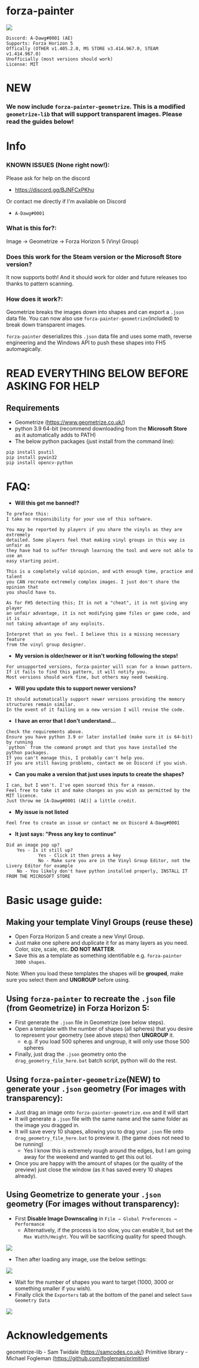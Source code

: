 # forza-painter
![](/imgs/ayylmao.png)
```
Discord: A-Dawg#0001 (AE)
Supports: Forza Horizon 5
Offically (OTHER v1.405.2.0, MS STORE v3.414.967.0, STEAM v1.414.967.0)
Unofficially (most versions should work)
License: MIT
```

# NEW
### We now include `forza-painter-geometrize`. This is a modified `geometrize-lib` that will support transparent images. Please read the guides below!

# Info
### KNOWN ISSUES (None right now!):
Please ask for help on the discord
- https://discord.gg/BJNFCxPKhu


Or contact me directly if I'm available on Discord
- `A-Dawg#0001`

### What is this for?:
Image → Geometrize → Forza Horizon 5 (Vinyl Group)

### Does this work for the Steam version or the Microsoft Store version?
It now supports both! And it should work for older and future releases too thanks to pattern scanning.

### How does it work?:
Geometrize breaks the images down into shapes and can export a `.json` data file.
You can now also use `forza-painter-geometrize`(included) to break down transparent images.

`forza-painter` deserializes this `.json` data file and uses some math, reverse engineering and the Windows API to push these shapes into FH5 automagically.

# READ EVERYTHING BELOW BEFORE ASKING FOR HELP

## Requirements
- Geometrize (https://www.geometrize.co.uk/)
- python 3.9 64-bit (recommend downloading from the **Microsoft Store** as it automatically adds to PATH)
- The below python packages (just install from the command line):
```
pip install psutil
pip install pywin32
pip install opencv-python
```

# FAQ:
- **Will this get me banned!?**
```
To preface this:
I take no responsibility for your use of this software.

You may be reported by players if you share the vinyls as they are extremely
detailed. Some players feel that making vinyl groups in this way is unfair as
they have had to suffer through learning the tool and were not able to use an
easy starting point.

This is a completely valid opinion, and with enough time, practice and talent
you CAN recreate extremely complex images. I just don't share the opinion that
you should have to.

As for FH5 detecting this; It is not a "cheat", it is not giving any player
an unfair advantage, it is not modifying game files or game code, and it is
not taking advantage of any exploits.

Interpret that as you feel. I believe this is a missing necessary feature
from the vinyl group designer.
```
- **My version is older/newer or it isn't working following the steps!**
```
For unsupported versions, forza-painter will scan for a known pattern.
If it fails to find this pattern, it will notify you.
Most versions should work fine, but others may need tweaking.
```
- **Will you update this to support newer versions?**
```
It should automatically support newer versions providing the memory structures remain similar.
In the event of it failing on a new version I will revise the code.
```
- **I have an error that I don't understand...**
```
Check the requirements above.
Ensure you have python 3.9 or later installed (make sure it is 64-bit) by running
`python` from the command prompt and that you have installed the python packages.
If you can't manage this, I probably can't help you.
If you are still having problems, contact me on Discord if you wish.
```
- **Can you make a version that just uses inputs to create the shapes?**
```
I can, but I won't. I've open sourced this for a reason.
Feel free to take it and make changes as you wish as permitted by the MIT licence.
Just throw me [A-Dawg#0001 (AE)] a little credit.
```
- **My issue is not listed**
```
Feel free to create an issue or contact me on Discord A-Dawg#0001
```
- **It just says: "Press any key to continue"**
```
Did an image pop up?
    Yes - Is it still up?
            Yes - Click it then press a key
            No - Make sure you are in the Vinyl Group Editor, not the Livery Editor for example
    No - You likely don't have python installed properly, INSTALL IT FROM THE MICROSOFT STORE
```

# Basic usage guide:

## Making your template Vinyl Groups (reuse these)
- Open Forza Horizon 5 and create a new Vinyl Group.
- Just make one sphere and duplicate it for as many layers as you need. Color, size, scale, etc. **DO NOT MATTER**.
- Save this as a template as something identifiable e.g. `forza-painter 3000 shapes`.

Note: When you load these templates the shapes will be **grouped**, make sure you select them and **UNGROUP** before using.

## Using `forza-painter` to recreate the `.json` file (from Geometrize) in Forza Horizon 5:
- First generate the `.json` file in Geometrize (see below steps).
- Open a template with the number of shapes (all spheres) that you desire to represent your geometry (see above steps) then **UNGROUP** it.
    - e.g. if you load 500 spheres and ungroup, it will only use those 500 spheres
- Finally, just drag the `.json` geometry onto the `drag_geometry_file_here.bat` batch script, python will do the rest.

## Using `forza-painter-geometrize`(NEW) to generate your `.json` geometry (For images with transparency):
- Just drag an image onto `forza-painter-geometrize.exe` and it will start
- It will generate a `.json` file with the same name and the same folder as the image you dragged in.
- It will save every 10 shapes, allowing you to drag your `.json` file onto `drag_geometry_file_here.bat` to preview it. (the game does not need to be running)
    - Yes I know this is extremely rough around the edges, but I am going away for the weekend and wanted to get this out lol.  
- Once you are happy with the amount of shapes (or the quality of the preview) just close the window (as it has saved every 10 shapes already).

## Using Geometrize to generate your `.json` geometry (For images without transparency):
- First **Disable Image Downscaling** in `File → Global Preferences → Performance`
    - Alternatively, if the process is too slow, you can enable it, but set the `Max Width/Height`. You will be sacrificing quality for speed though.

![](/imgs/001-global-settings.png)
- Then after loading any image, use the below settings:

![](/imgs/002-image-settings.png)
- Wait for the number of shapes you want to target (1000, 3000 or something smaller if you wish).
- Finally click the `Exporters` tab at the bottom of the panel and select `Save Geometry Data`

![](/imgs/003-exporter-settings.png)

# Acknowledgements
geometrize-lib - Sam Twidale (https://samcodes.co.uk/)
Primitive library - Michael Fogleman (https://github.com/fogleman/primitive)
